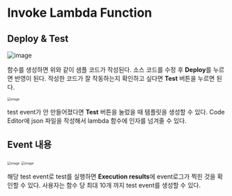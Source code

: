# Invoke Lambda Function

## Deploy & Test

![image](https://user-images.githubusercontent.com/92770273/143989755-954137f8-94d3-4e98-a1b0-4612cb968825.png)

함수를 생성하면 위와 같이 샘플 코드가 작성된다. 소스 코드를 수정 후 **Deploy**를 누르면 반영이 된다. 작성한 코드가 잘 작동하는지 확인하고 싶다면 **Test** 버튼을 누르면 된다.



<img src="https://user-images.githubusercontent.com/92770273/143990331-530c5a64-95b4-4a9f-81b0-a657ce9fed0c.png" alt="image" style="zoom:50%;" />

test event가 안 만들어졌다면 **Test** 버튼을 눌렀을 때 템플릿을 생성할 수 있다. Code Editor에 json 파일을 작성해서 lambda 함수에 인자를 넘겨줄 수 있다.



## Event 내용

<img src="https://user-images.githubusercontent.com/92770273/143991030-ba80eb22-4e36-4488-8c3a-3cd264340b6b.png" alt="image" style="zoom:50%;" />

<img src="https://user-images.githubusercontent.com/92770273/143991099-54d7201b-381f-4605-9e7e-7ca91c614353.png" alt="image" style="zoom:50%;" />

해당 test event로 test를 실행하면 **Execution results**에 event로그가 찍힌 것을 확인할 수 있다. 사용자는 함수 당 최대 10개 까지 test event를 생성할 수 있다.
